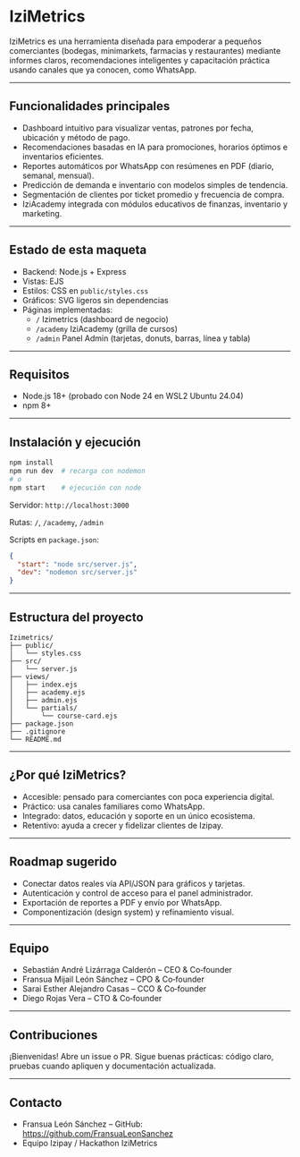 # IziMetrics

IziMetrics es una herramienta diseñada para empoderar a pequeños comerciantes (bodegas, minimarkets, farmacias y restaurantes) mediante informes claros, recomendaciones inteligentes y capacitación práctica usando canales que ya conocen, como WhatsApp.

---

## Funcionalidades principales

- Dashboard intuitivo para visualizar ventas, patrones por fecha, ubicación y método de pago.
- Recomendaciones basadas en IA para promociones, horarios óptimos e inventarios eficientes.
- Reportes automáticos por WhatsApp con resúmenes en PDF (diario, semanal, mensual).
- Predicción de demanda e inventario con modelos simples de tendencia.
- Segmentación de clientes por ticket promedio y frecuencia de compra.
- IziAcademy integrada con módulos educativos de finanzas, inventario y marketing.

---

## Estado de esta maqueta

- Backend: Node.js + Express
- Vistas: EJS
- Estilos: CSS en `public/styles.css`
- Gráficos: SVG ligeros sin dependencias
- Páginas implementadas:
  - `/` Izimetrics (dashboard de negocio)
  - `/academy` IziAcademy (grilla de cursos)
  - `/admin` Panel Admin (tarjetas, donuts, barras, línea y tabla)

---

## Requisitos

- Node.js 18+ (probado con Node 24 en WSL2 Ubuntu 24.04)
- npm 8+

---

## Instalación y ejecución

```bash
npm install
npm run dev  # recarga con nodemon
# o
npm start    # ejecución con node
```

Servidor: `http://localhost:3000`

Rutas: `/`, `/academy`, `/admin`

Scripts en `package.json`:

```json
{
  "start": "node src/server.js",
  "dev": "nodemon src/server.js"
}
```

---

## Estructura del proyecto

```text
Izimetrics/
├── public/
│   └── styles.css
├── src/
│   └── server.js
├── views/
│   ├── index.ejs
│   ├── academy.ejs
│   ├── admin.ejs
│   └── partials/
│       └── course-card.ejs
├── package.json
├── .gitignore
└── README.md
```

---

## ¿Por qué IziMetrics?

- Accesible: pensado para comerciantes con poca experiencia digital.
- Práctico: usa canales familiares como WhatsApp.
- Integrado: datos, educación y soporte en un único ecosistema.
- Retentivo: ayuda a crecer y fidelizar clientes de Izipay.

---

## Roadmap sugerido

- Conectar datos reales vía API/JSON para gráficos y tarjetas.
- Autenticación y control de acceso para el panel administrador.
- Exportación de reportes a PDF y envío por WhatsApp.
- Componentización (design system) y refinamiento visual.

---

## Equipo

- Sebastián André Lizárraga Calderón – CEO & Co‑founder
- Fransua Mijail León Sánchez – CPO & Co‑founder
- Sarai Esther Alejandro Casas – CCO & Co‑founder
- Diego Rojas Vera – CTO & Co‑founder

---

## Contribuciones

¡Bienvenidas! Abre un issue o PR. Sigue buenas prácticas: código claro, pruebas cuando apliquen y documentación actualizada.

---

## Contacto

- Fransua León Sánchez – GitHub: https://github.com/FransuaLeonSanchez
- Equipo Izipay / Hackathon IziMetrics
